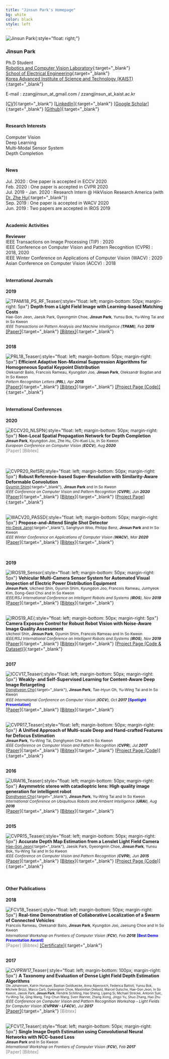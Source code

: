 ```yaml
---
title: "Jinsun Park's Homepage"
bg: white
color: black
style: left
---
```


![Jinsun Park](img/jspark.png){:style="float: right;"}

### __Jinsun Park__

Ph.D Student  
[Robotics and Computer Vision Laboratory](http://rcv.kaist.ac.kr/){:target="_blank"}  
[School of Electrical Engineering](https://ee.kaist.ac.kr/){:target="_blank"}  
[Korea Advanced Institute of Science and Technology (KAIST)](https://www.kaist.ac.kr){:target="_blank"}  

E-mail : zzangjinsun_at_gmail.com / zzangjinsun_at_kaist.ac.kr

[\[CV\]](cv/CV_JSPark.pdf){:target="_blank"} 
[\[LinkedIn\]](https://www.linkedin.com/in/jinsun-park-6aa043aa/){:target="_blank"} 
[\[Google Scholar\]](https://scholar.google.co.kr/citations?user=OYTOe58AAAAJ){:target="_blank"} 
[\[Github\]](https://github.com/zzangjinsun){:target="_blank"}
<br><br>

#### __Research Interests__

Computer Vision  
Deep Learning  
Multi-Modal Sensor System  
Depth Completion
<br><br>

#### __News__

Jul. 2020 : One paper is accepted in ECCV 2020  
Feb. 2020 : One paper is accepted in CVPR 2020  
Jul. 2019 - Jan. 2020 : Research Intern @ HikVision Research America (with [Dr. Zhe Hu](https://zjuela.github.io/){:target="_blank"})  
Sep. 2019 : One paper is accepted in WACV 2020  
Jun. 2019 : Two papers are accepted in IROS 2019
<br><br>

#### __Academic Activities__

__Reviewer__  
IEEE Transactions on Image Processing (TIP) : 2020  
IEEE Conference on Computer Vision and Pattern Recognition (CVPR) : 2018, 2020  
IEEE Winter Conference on Applications of Computer Vision (WACV) : 2020  
Asian Conference on Computer Vision (ACCV) : 2018
<br><br>

#### __International Journals__

__2019__


![TPAMI18_PS_RF_Teaser](img/TPAMI18_PS_RF_Teaser.png){:style="float: left; margin-bottom: 50px; margin-right: 5px"}
__Depth from a Light Field Image with Learning-based Matching Costs__  
<span style="font-size:12px;">Hae-Gon Jeon, Jaesik Park, Gyeongmin Choe, __Jinsun Park__, Yunsu Bok, Yu-Wing Tai and In So Kweon</span>  
<span style="font-size:12px;">*IEEE Transactions on Pattern Analysis and Machine Intelligence (__TPAMI__), Feb __2019__*</span>  
[\[Paper\]](https://ieeexplore.ieee.org/document/8263242){:target="_blank"} 
[\[Bibtex\]](bib/Jeon_TPAMI18_Bibtex.txt){:target="_blank"}
<br><br>


__2018__


![PRL18_Teaser](img/PRL18_Teaser.png){:style="float: left; margin-bottom: 50px; margin-right: 5px"}
__Efficient Adaptive Non-Maximal Suppression Algorithms for Homogeneous Spatial Keypoint Distribution__  
<span style="font-size:12px;">Oleksandr Bailo, Francois Rameau, Kyungdon Joo, __Jinsun Park__, Oleksandr Bogdan and In So Kweon</span>  
<span style="font-size:12px;">*Pattern Recognition Letters (__PRL__), Apr __2018__*</span>  
[\[Paper\]](https://www.researchgate.net/publication/323388062_Efficient_adaptive_non-maximal_suppression_algorithms_for_homogeneous_spatial_keypoint_distribution){:target="_blank"} 
[\[Bibtex\]](bib/PRL2018_Bibtex.txt){:target="_blank"} 
[\[Project Page (Code)\]](https://github.com/BAILOOL/ANMS-Codes){:target="_blank"}
<br><br>


#### __International Conferences__

__2020__


![ECCV20_NLSPN](img/ECCV20_NLSPN.png){:style="float: left; margin-bottom: 50px; margin-right: 5px"}
__Non-Local Spatial Propagation Network for Depth Completion__  
<span style="font-size:12px;">__Jinsun Park__, Kyungdon Joo, Zhe Hu, Chi-Kuei Liu, In So Kweon</span>  
<span style="font-size:12px;">*European Conference on Computer Vision (__ECCV__), Aug __2020__*</span>  
<span style="color:gray;">[Paper] [Bibtex]</span> 
<br><br><br>

![CVPR20_RefSR](img/CVPR20_RefSR.png){:style="float: left; margin-bottom: 50px; margin-right: 5px"}
__Robust Reference-based Super-Resolution with Similarity-Aware Deformable Convolution__  
<span style="font-size:12px;">[Gyumin Shim](https://sites.google.com/view/gmshim-cv){:target="_blank"}, __Jinsun Park__ and In So Kweon</span>  
<span style="font-size:12px;">*IEEE Conference on Computer Vision and Pattern Recognition (__CVPR__), Jun __2020__*</span>  
[\[Paper\]](https://openaccess.thecvf.com/content_CVPR_2020/papers/Shim_Robust_Reference-Based_Super-Resolution_With_Similarity-Aware_Deformable_Convolution_CVPR_2020_paper.pdf){:target="_blank"} 
[\[Bibtex\]](bib/CVPR20_RefSR.txt){:target="_blank"} 
[\[Project Page\]](https://sites.google.com/view/refsr-shim){:target="_blank"}
<br><br>

![WACV20_PASSD](img/WACV20_PASSD.png){:style="float: left; margin-bottom: 50px; margin-right: 5px"}
__Propose-and-Attend Single Shot Detector__  
<span style="font-size:12px;">[Ho-Deok Jang](https://sites.google.com/view/hdjangcv){:target="_blank"}, Sanghyun Woo, Philipp Benz, __Jinsun Park__ and In So Kweon</span>  
<span style="font-size:12px;">*IEEE Winter Conference on Applications of Computer Vision (__WACV__), Mar __2020__*</span>  
[\[Paper\]](https://arxiv.org/abs/1907.12736){:target="_blank"} 
[\[Bibtex\]](bib/WACV20_PASSD.txt){:target="_blank"} 
<br><br><br>


__2019__


![IROS19_Sensor](img/IROS19_Sensor.png){:style="float: left; margin-bottom: 50px; margin-right: 5px"}
__Vehicular Multi-Camera Sensor System for Automated Visual Inspection of Electric Power Distribution Equipment__  
<span style="font-size:12px;">__Jinsun Park__, Ukcheol Shin, Gyumin Shim, Kyungdon Joo, Francois Rameau, Junhyeok Kim, Dong-Geol Choi and In So Kweon</span>  
<span style="font-size:12px;">*IEEE/RSJ International Conference on Intelligent Robots and Systems (__IROS__), Nov __2019__*</span>  
[\[Paper\]](https://ieeexplore.ieee.org/document/8968085){:target="_blank"} 
[\[Bibtex\]](bib/IROS19_Sensor.txt){:target="_blank"}
<br><br>

![IROS19_AE](img/IROS19_AE.png){:style="float: left; margin-bottom: 50px; margin-right: 5px"}
__Camera Exposure Control for Robust Robot Vision with Noise-Aware Image Quality Assessment__  
<span style="font-size:12px;">Ukcheol Shin, __Jinsun Park__, Gyumin Shim, Francois Rameau and In So Kweon</span>  
<span style="font-size:12px;">*IEEE/RSJ International Conference on Intelligent Robots and Systems (__IROS__), Nov __2019__*</span>  
[\[Paper\]](https://arxiv.org/abs/1907.12646){:target="_blank"} 
[\[Bibtex\]](bib/IROS19_AE.txt){:target="_blank"} 
[\[Project Page (Code & Dataset)\]](https://github.com/WookCheolShin/Noise-AwareCameraExposureControl){:target="_blank"}
<br><br>


__2017__


![ICCV17_Teaser](img/ICCV17_Teaser.png){:style="float: left; margin-bottom: 50px; margin-right: 5px"}
__Weakly- and Self-Supervised Learning for Content-Aware Deep Image Retargeting__  
<span style="font-size:12px;">[Donghyeon Cho](https://cdh12242.wixsite.com/donghyeoncho){:target="_blank"}, __Jinsun Park__, Tae-Hyun Oh, Yu-Wing Tai and In So Kweon</span>  
<span style="font-size:12px;">*IEEE International Conference on Computer Vision (__ICCV__), Oct __2017__*</span> 
<span style="font-size:12px; color:blue;">__\[Spotlight Presentation\]__</span>  
[\[Paper\]](http://openaccess.thecvf.com/content_ICCV_2017/papers/Cho_Weakly-_and_Self-Supervised_ICCV_2017_paper.pdf){:target="_blank"} 
[\[Bibtex\]](bib/ICCV17_Bibtex.txt){:target="_blank"}
<br><br>

![CVPR17_Teaser](img/CVPR17_Teaser.png){:style="float: left; margin-bottom: 50px; margin-right: 5px"}
__A Unified Approach of Multi-scale Deep and Hand-crafted Features for Defocus Estimation__  
<span style="font-size:12px;">__Jinsun Park__, Yu-Wing Tai, Donghyeon Cho and In So Kweon</span>  
<span style="font-size:12px;">*IEEE Conference on Computer Vision and Pattern Recognition (__CVPR__), Jul __2017__*</span>  
[\[Paper\]](http://openaccess.thecvf.com/content_cvpr_2017/papers/Park_A_Unified_Approach_CVPR_2017_paper.pdf){:target="_blank"} 
[\[Bibtex\]](bib/CVPR2017_Bibtex.txt){:target="_blank"} 
[\[Project Page (Code)\]](https://github.com/zzangjinsun/DHDE_CVPR17){:target="_blank"}
<br><br>


__2016__


![URAI16_Teaser](img/URAI16_Teaser.png){:style="float: left; margin-bottom: 50px; margin-right: 5px"}
__Asymmetric stereo with catadioptric lens: High quality image generation for intelligent robot__  
<span style="font-size:12px;">[Donghyeon Cho](https://cdh12242.wixsite.com/donghyeoncho){:target="_blank"}, __Jinsun Park__, Yu-Wing Tai and In So Kweon</span>  
<span style="font-size:12px;">*International Conference on Ubiquitous Robots and Ambient Intelligence (__URAI__), Aug __2016__*</span>  
[\[Paper\]](http://ieeexplore.ieee.org/abstract/document/7625745/){:target="_blank"} 
[\[Bibtex\]](bib/URAI16_Bibtex.txt){:target="_blank"}
<br><br>


__2015__


![CVPR15_Teaser](img/CVPR15_Teaser.png){:style="float: left; margin-bottom: 50px; margin-right: 5px"}
__Accurate Depth Map Estimation from a Lenslet Light Field Camera__  
<span style="font-size:12px;">[Hae-Gon Jeon](https://sites.google.com/site/hgjeoncv/){:target="_blank"}, Jaesik Park, Gyeongmin Choe, __Jinsun Park__, Yunsu Bok, Yu-Wing Tai and In So Kweon</span>  
<span style="font-size:12px;">*IEEE Conference on Computer Vision and Pattern Recognition (__CVPR__), Jun __2015__*</span>  
[\[Paper\]](https://www.cv-foundation.org/openaccess/content_cvpr_2015/papers/Jeon_Accurate_Depth_Map_2015_CVPR_paper.pdf){:target="_blank"} 
[\[Bibtex\]](bib/CVPR15_Bibtex.txt){:target="_blank"}
[\[Project Page (Code)\]](https://sites.google.com/site/hgjeoncv/publications){:target="_blank"}
<br><br><br>


#### __Other Publications__


__2018__


![FCV18_Teaser](img/FCV18_Teaser.png){:style="float: left; margin-bottom: 50px; margin-right: 5px"}
__Real-time Demonstration of Collaborative Localization of a Swarm of Connected Vehicles__  
<span style="font-size:12px;">Francois Rameau, Oleksandr Bailo, __Jinsun Park__, Kyungdon Joo, Jaesung Choe and In So Kweon</span>  
<span style="font-size:12px;">*International Workshop on Frontiers of Computer Vision (__FCV__), Feb __2018__*</span> 
<span style="font-size:12px; color:blue;">__\[Best Demo Presentation Award\]__</span>  
<span style="color:gray;">[Paper] [Bibtex]</span> 
[\[Certificate\]](img/FCV18_Best_Demo_Award.png){:target="_blank"}
<br><br>


__2017__


![CVPRW17_Teaser](img/CVPRW17_Teaser.png){:style="float: left; margin-bottom: 100px; margin-right: 5px"}
__A Taxonomy and Evaluation of Dense Light Field Depth Estimation Algorithms__  
<span style="font-size:10px;">Ole Johannsen, Katrin Honauer, Bastian Goldluecke, Anna Alperovich, Federica Battisti, Yunsu Bok, Michele Brizzi, Marco Carli, Gyeongmin Choe, Maximilian Diebold, Marcel Gutsche, Hae-Gon Jeon, In So Kweon, Jaesik Park, __Jinsun Park__, Hendrik Schilling, Hao Sheng, Lipeng Si, Michael Strecke, Antonin Sulc, Yu-Wing Tai, Qing Wang, Ting-Chun Wang, Sven Wanner, Zhang Xiong, Jingyi Yu, Shuo Zhang, Hao Zhu</span>  
<span style="font-size:12px;">*IEEE Conference on Computer Vision and Pattern Recognition Workshop - Light Fields for Computer Vision (__CVPRW - LF4CV__), Jul __2017__*</span>  
[\[Paper\]](http://openaccess.thecvf.com/content_cvpr_2017_workshops/w27/papers/Johannsen_A_Taxonomy_and_CVPR_2017_paper.pdf){:target="_blank"} 
<span style="color:gray;">[Bibtex]</span>
<br><br>

![FCV17_Teaser](img/FCV17_Teaser.png){:style="float: left; margin-bottom: 50px; margin-right: 5px"}
__Single Image Depth Estimation using Convolutional Neural Networks with NCC-based Loss__  
<span style="font-size:12px;">__Jinsun Park__ and In So Kweon</span>  
<span style="font-size:12px;">*International Workshop on Frontiers of Computer Vision (__FCV__), Feb __2017__*</span>  
<span style="color:gray;">[Paper] [Bibtex]</span>
<br>
